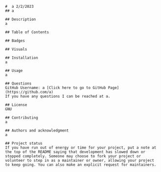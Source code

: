 
    #  a 2/2/2023
    ## a
    
    ## Description
    a

    ## Table of Contents

    ## Badges 
    
    ## Visuals
    
    ## Installation
    a

    ## Usage
    a

    ## Questions
    GitHub Username: a [Click here to go to GitHub Page](https://github.com/a)
    If you have any questions I can be reached at a.
    
    ## License
    GNU
    
    ## Contributing
    a
    
    ## Authors and acknowledgment
    a
    
    ## Project status
    If you have run out of energy or time for your project, put a note at the top of the README saying that development has slowed down or stopped completely. Someone may choose to fork your project or volunteer to step in as a maintainer or owner, allowing your project to keep going. You can also make an explicit request for maintainers.
    